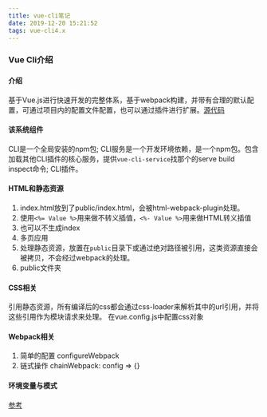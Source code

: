 ```yaml
---
title: vue-cli笔记
date: 2019-12-20 15:21:52
tags: vue-cli4.x
---
```


### Vue Cli介绍
#### 介绍
基于Vue.js进行快速开发的完整体系，基于webpack构建，并带有合理的默认配置，可通过项目内的配置文件配置，也可以通过插件进行扩展。[源代码](https://github.com/vuejs/vue-cli/tree/dev/packages/%40vue)
#### 该系统组件
CLI是一个全局安装的npm包;
CLI服务是一个开发环境依赖，是一个npm包。包含加载其他CLI插件的核心服务，提供```vue-cli-service```找那个的serve build inspect命令; CLI插件。

#### HTML和静态资源
1. index.html放到了public/index.html，会被html-webpack-plugin处理。
2. 使用```<%= Value %>```用来做不转义插值，```<%- Value %>```用来做HTML转义插值
3. 也可以不生成index
4. 多页应用
5. 处理静态资源，放置在```public```目录下或通过绝对路径被引用，这类资源直接会被拷贝，不会经过webpack的处理。
6. public文件夹
#### CSS相关
引用静态资源，所有编译后的css都会通过css-loader来解析其中的url引用，并将这些引用作为模块请求来处理。
在vue.config.js中配置css对象

#### Webpack相关
1. 简单的配置 configureWebpack
2. 链式操作 chainWebpack: config => {}

#### 环境变量与模式
[参考](https://cli.vuejs.org/zh/guide/build-targets.html#%E6%B3%A8%E5%86%8C%E5%A4%9A%E4%B8%AA-web-components-%E7%BB%84%E4%BB%B6%E7%9A%84%E5%8C%85)




